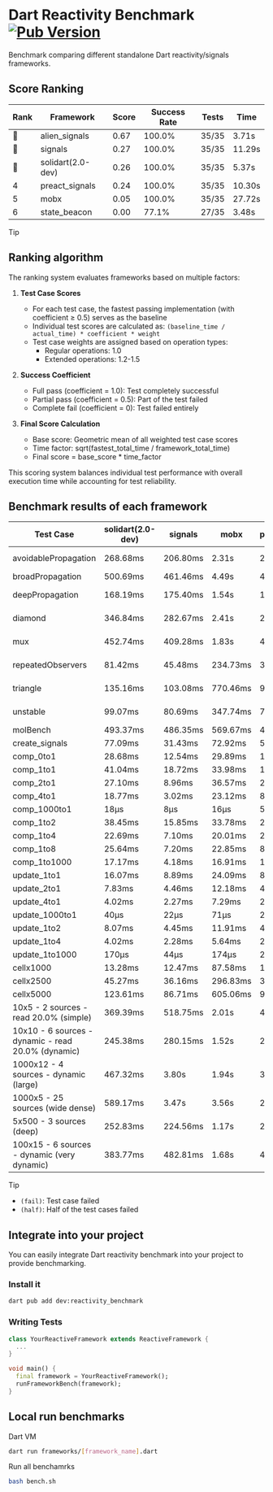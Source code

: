 # Dart Reactivity Benchmark [![Pub Version](https://img.shields.io/pub/v/reactivity_benchmark)](https://pub.dev/packages/reactivity_benchmark)

Benchmark comparing different standalone Dart reactivity/signals frameworks.

## Score Ranking

<!-- ranking start -->
| Rank | Framework | Score | Success Rate | Tests | Time |
|------|-----------|-------|--------------|-------|------|
| 🥇 | alien_signals | 0.67 | 100.0% | 35/35 | 3.71s |
| 🥈 | signals | 0.27 | 100.0% | 35/35 | 11.29s |
| 🥉 | solidart(2.0-dev) | 0.26 | 100.0% | 35/35 | 5.37s |
| 4 | preact_signals | 0.24 | 100.0% | 35/35 | 10.30s |
| 5 | mobx | 0.05 | 100.0% | 35/35 | 27.72s |
| 6 | state_beacon | 0.00 | 77.1% | 27/35 | 3.48s |

<!-- ranking end -->

> [!TIP]
> ## Ranking algorithm
>
> The ranking system evaluates frameworks based on multiple factors:
>
> 1. **Test Case Scores**
>    - For each test case, the fastest passing implementation (with coefficient ≥ 0.5) serves as the baseline
>    - Individual test scores are calculated as: `(baseline_time / actual_time) * coefficient * weight`
>    - Test case weights are assigned based on operation types:
>      - Regular operations: 1.0
>      - Extended operations: 1.2-1.5
>
> 2. **Success Coefficient**
>    - Full pass (coefficient = 1.0): Test completely successful
>    - Partial pass (coefficient = 0.5): Part of the test failed
>    - Complete fail (coefficient = 0): Test failed entirely
>
> 3. **Final Score Calculation**
>    - Base score: Geometric mean of all weighted test case scores
>    - Time factor: sqrt(fastest_total_time / framework_total_time)
>    - Final score = base_score * time_factor
>
> This scoring system balances individual test performance with overall execution time while accounting for test reliability.

## Benchmark results of each framework

<!-- test-case start -->
| Test Case | solidart(2.0-dev) | signals | mobx | preact_signals | state_beacon | alien_signals |
|---|---|---|---|---|---|---|
| avoidablePropagation | 268.68ms | 206.80ms | 2.31s | 200.52ms | 184.58ms (fail) | 184.74ms |
| broadPropagation | 500.69ms | 461.46ms | 4.49s | 451.09ms | 6.20ms (fail) | 342.72ms |
| deepPropagation | 168.19ms | 175.40ms | 1.54s | 175.04ms | 143.25ms (fail) | 121.55ms |
| diamond | 346.84ms | 282.67ms | 2.41s | 278.29ms | 185.65ms (fail) | 230.79ms |
| mux | 452.74ms | 409.28ms | 1.83s | 400.00ms | 194.74ms (fail) | 367.79ms |
| repeatedObservers | 81.42ms | 45.48ms | 234.73ms | 39.48ms | 52.33ms (fail) | 45.41ms |
| triangle | 135.16ms | 103.08ms | 770.46ms | 97.03ms | 76.65ms (fail) | 85.05ms |
| unstable | 99.07ms | 80.69ms | 347.74ms | 70.38ms | 338.47ms (fail) | 68.00ms |
| molBench | 493.37ms | 486.35ms | 569.67ms | 490.91ms | 937μs | 487.40ms |
| create_signals | 77.09ms | 31.43ms | 72.92ms | 5.34ms | 60.78ms | 28.58ms |
| comp_0to1 | 28.68ms | 12.54ms | 29.89ms | 17.74ms | 54.34ms | 8.47ms |
| comp_1to1 | 41.04ms | 18.72ms | 33.98ms | 14.25ms | 56.72ms | 4.34ms |
| comp_2to1 | 27.10ms | 8.96ms | 36.57ms | 23.61ms | 37.51ms | 2.37ms |
| comp_4to1 | 18.77ms | 3.02ms | 23.12ms | 8.65ms | 17.02ms | 7.82ms |
| comp_1000to1 | 18μs | 8μs | 16μs | 5μs | 40μs | 5μs |
| comp_1to2 | 38.45ms | 15.85ms | 33.78ms | 24.61ms | 45.77ms | 10.85ms |
| comp_1to4 | 22.69ms | 7.10ms | 20.01ms | 21.30ms | 44.14ms | 13.31ms |
| comp_1to8 | 25.64ms | 7.20ms | 22.85ms | 8.33ms | 42.79ms | 5.15ms |
| comp_1to1000 | 17.17ms | 4.18ms | 16.91ms | 12.00ms | 38.54ms | 3.88ms |
| update_1to1 | 16.07ms | 8.89ms | 24.09ms | 8.58ms | 5.65ms | 10.48ms |
| update_2to1 | 7.83ms | 4.46ms | 12.18ms | 4.40ms | 3.11ms | 2.35ms |
| update_4to1 | 4.02ms | 2.27ms | 7.29ms | 2.19ms | 1.43ms | 2.53ms |
| update_1000to1 | 40μs | 22μs | 71μs | 21μs | 14μs | 28μs |
| update_1to2 | 8.07ms | 4.45ms | 11.91ms | 4.65ms | 2.86ms | 5.12ms |
| update_1to4 | 4.02ms | 2.28ms | 5.64ms | 2.15ms | 1.43ms | 2.49ms |
| update_1to1000 | 170μs | 44μs | 174μs | 2.54ms | 393μs | 42μs |
| cellx1000 | 13.28ms | 12.47ms | 87.58ms | 10.34ms | 5.59ms | 7.64ms |
| cellx2500 | 45.27ms | 36.16ms | 296.83ms | 32.62ms | 28.67ms | 22.45ms |
| cellx5000 | 123.61ms | 86.71ms | 605.06ms | 90.55ms | 71.30ms | 60.10ms |
| 10x5 - 2 sources - read 20.0% (simple) | 369.39ms | 518.75ms | 2.01s | 436.80ms | 243.34ms | 230.89ms |
| 10x10 - 6 sources - dynamic - read 20.0% (dynamic) | 245.38ms | 280.15ms | 1.52s | 271.27ms | 206.82ms | 179.14ms |
| 1000x12 - 4 sources - dynamic (large) | 467.32ms | 3.80s | 1.94s | 3.69s | 360.23ms | 291.18ms |
| 1000x5 - 25 sources (wide dense) | 589.17ms | 3.47s | 3.56s | 2.72s | 506.82ms | 423.12ms |
| 5x500 - 3 sources (deep) | 252.83ms | 224.56ms | 1.17s | 227.94ms | 204.35ms | 190.46ms |
| 100x15 - 6 sources - dynamic (very dynamic) | 383.77ms | 482.81ms | 1.68s | 450.54ms | 261.06ms | 266.14ms |

<!-- test-case end -->

> [!TIP]
> - `(fail)`: Test case failed
> - `(half)`: Half of the test cases failed

## Integrate into your project

You can easily integrate Dart reactivity benchmark into your project to provide benchmarking.

### Install it

```bash
dart pub add dev:reactivity_benchmark
```

### Writing Tests

```dart
class YourReactiveFramework extends ReactiveFramework {
  ...
}

void main() {
  final framework = YourReactiveFramework();
  runFrameworkBench(framework);
}
```

## Local run benchmarks

Dart VM
```bash
dart run frameworks/[framework_name].dart
```

Run all benchamrks
```bash
bash bench.sh
```
